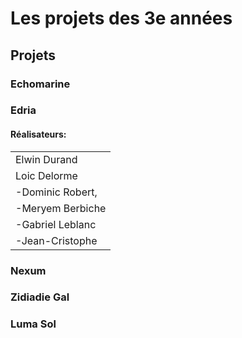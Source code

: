 # Les projets des 3e années

## Projets

### Echomarine

### Edria
#### Réalisateurs:
<table>
  <tr>
    <td>
Elwin Durand
    </td>
  </tr>
  <tr>
    <td>
Loic Delorme
       </td>
  </tr>
  <tr>
    <td>
-Dominic Robert,
      </td>
  </tr>
      <tr>
    <td>
-Meryem Berbiche
      </td>
  </tr>
      <tr>
    <td>
-Gabriel Leblanc
      </td>
  </tr>
  <tr>
    <td>
-Jean-Cristophe
  </td>
  </tr>
     
  </table>

### Nexum

### Zidiadie Gal

### Luma Sol
